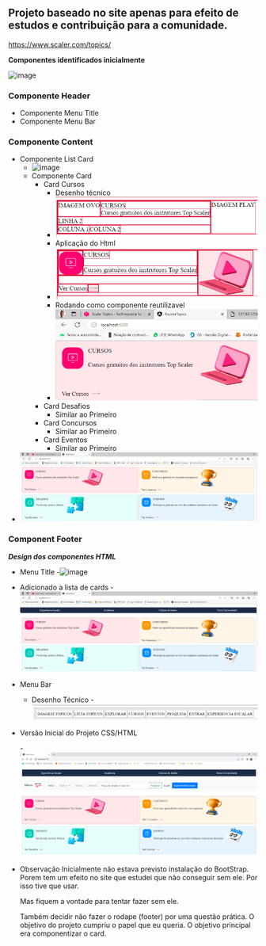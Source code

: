 ## Projeto baseado no site apenas para efeito de estudos e contribuição para a comunidade.

https://www.scaler.com/topics/

**Componentes identificados inicialmente**

![image](https://github.com/casdea/escalertopics/assets/13076257/54cd13d8-2beb-4f92-905e-0421f94135c2)

### Componente Header
- Componente Menu Title 
- Componente Menu Bar 

### Componente Content
  - Componente List Card
     - ![image](https://github.com/casdea/escalertopics/assets/13076257/052c495e-126a-48e4-b4c0-d320c8f06c37)
     - Componente Card 
        - Card Cursos
          - Desenho técnico 
          - ![Alt text](image.png)
          - Aplicação do Html
          - ![Alt text](image-1.png)
          - Rodando como componente reutilizavel
          - ![Alt text](image-2.png)        
        - Card Desafios
          - Similar ao Primeiro
        - Card Concursos
          - Similar ao Primeiro
        - Card Eventos
          - Similar ao Primeiro
  - ![Alt text](image-3.png)        



### Component Footer

***Design dos componentes HTML***

- Menu Title
  -![image](https://github.com/casdea/escalertopics/assets/13076257/8288c8cf-24a8-48a4-b8a6-8f4bcda1d21e)

- Adicionado a lista de cards
  -![Alt text](image-4.png)

- Menu Bar
  - Desenho Técnico
    -![Alt text](image-5.png) 


- Versão Inicial do Projeto CSS/HTML

  -![Alt text](image-6.png)


- Observação 
  Inicialmente não estava previsto instalação do BootStrap. Porem tem um efeito no site que estudei que 
  não conseguir sem ele. Por isso tive que usar. 

  Mas fiquem a vontade para tentar fazer sem ele.
 
  Também decidir não fazer o rodape (footer) por uma questão prática. O objetivo do projeto cumpriu o papel 
  que eu queria. O objetivo principal era componentizar o card.
